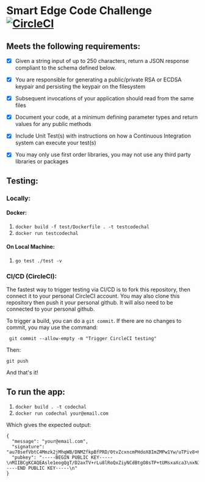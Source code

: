 # Smart Edge Code Challenge [![CircleCI](https://circleci.com/gh/stephenlink1993/smart-edge-challenge.svg?style=svg)](https://circleci.com/gh/stephenlink1993/smart-edge-challenge)

## Meets the following requirements:
- [x] Given a string input of up to 250 characters, return a JSON response compliant to the schema defined below.
- [x] You are responsible for generating a public/private RSA or ECDSA keypair and persisting the keypair on the filesystem
- [x] Subsequent invocations of your application should read from the same files
- [x] Document your code, at a minimum defining parameter types and return values for any public methods
- [x] Include Unit Test(s) with instructions on how a Continuous Integration system can execute your test(s)
- [x] You may only use first order libraries, you may not use any third party libraries or packages


## Testing:

### Locally:

#### Docker:

1. `docker build -f test/Dockerfile . -t testcodechal`
2. `docker run testcodechal`

#### On Local Machine:

1. `go test ./test -v`

### CI/CD (CircleCI):

The fastest way to trigger testing via CI/CD is to fork this repository, then connect it to your personal CircleCI account. You may also clone this repository then push it your personal github. It will also need to be connected to your personal github. 

To trigger a build, you can do a `git commit`. 
If there are no changes to commit, you may use the command:

` git commit --allow-empty -m "Trigger CircleCI testing"`

Then:

 `git push`

And that's it!

## To run the app:

1. `docker build . -t codechal`
2. `docker run codechal your@email.com`

Which gives the expected output:
```
{
  "message": "your@email.com",
  "signature": "au78sefVbtC4Mmzk2jMhqWB/DNMZfkpBfPRD/0tvZcxncmPHdoX8ImZMPw1Yw/uTPiv8+KA7oCDXJ2fY6Vf6YivmYxs4anuYL5MswwT/D9za55BuOHWiA6JBFOS2Y8XNinuZ9L3wvYewNalGO9/gWgQ6CbG8nI5ABF68ZqHIOXg2efJI8C4R5X+jsJpm3cm8150qG/HU55FZkTVYUCwmnC2Kw1bfbiLFUoSBusigBytNskHD6Khix6XnqOsM7rYggey07TkamWv6z9zwioR9w7FZJbZ/Pbp3Fo/0VRs7IdgxBV7I6kjFKI1h356dfx/fPJg8A5LiLy62z3MP+f6Xxg==",
  "pubkey": "-----BEGIN PUBLIC KEY-----\nMIIBCgKCAQEAsle1eogQgT/D2axTV+rLu8lRoQxZiyNCdBtgO8sTP+tUMsxaXca3\nxNJpgbBwqESNZrAEsZxLWJRLNvfomkm5WhxVsG1H7gsWfyDBS85Qm27LOQKHBWry\nuUhiETwC+lSmMO5WbJz0As/jaywHOEaDbQv7QbNl3rkJnObjOeYh3jM5BLMBy++e\nvCBJP6rLcKOrvo0AmG82ilmh7rWE33YeGm1TtaNFfh/p2sUxaKnXA7KHjiOwZikZ\n0ZKd/oaCUarZq4BJ3VVXWHeYUg6A6LF0dvjzDVrejC0lLkikTH1DnipVxuCIO5I2\njqzOpnBm4CYHXIhlm4U/bCuhp8HoAtBJ3QIDAQAB\n-----END PUBLIC KEY-----\n"
}
```
